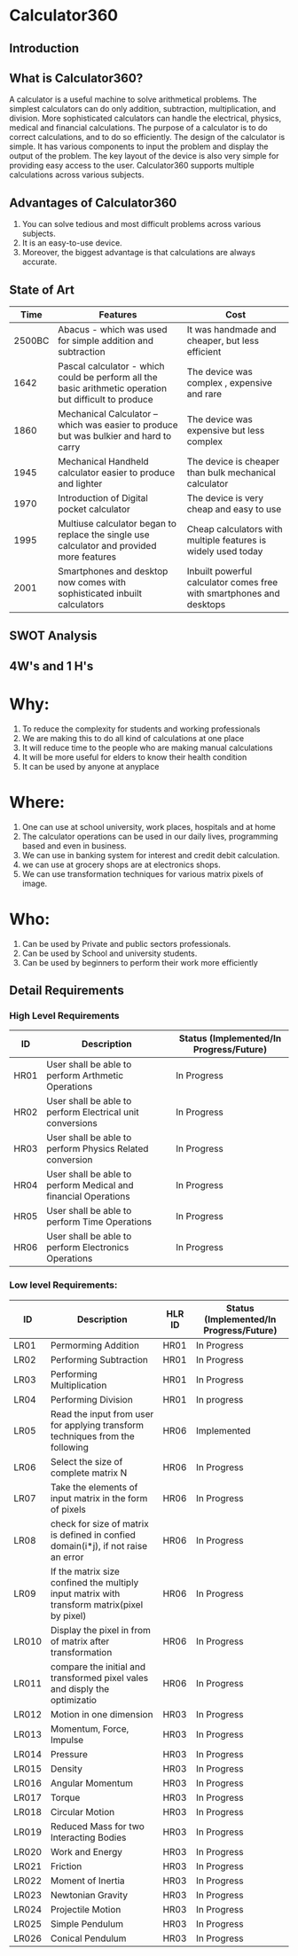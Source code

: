 # Calculator360

## Introduction
## What is Calculator360?
A calculator is a useful machine to solve arithmetical problems. The simplest calculators can do only addition, subtraction, multiplication, and division. More sophisticated calculators can handle the electrical, physics, medical and financial calculations. The purpose of a calculator is to do correct calculations, and to do so efficiently. The design of the calculator is simple. It has various components to input the problem and display the output of the problem. The key layout of the device is also very simple for providing easy access to the user. Calculator360 supports multiple calculations across various subjects.
## Advantages of Calculator360
1. You can solve tedious and most difficult problems across various subjects.
2. It is an easy-to-use device.
3. Moreover, the biggest advantage is that calculations are always accurate.



## State of Art
|   Time        |   Features |      Cost   |
| ---------------|------------|-------------|
|  2500BC       | Abacus - which was used for simple addition and subtraction|It was handmade and cheaper, but less efficient  |                                       
|  1642         | Pascal calculator - which could be perform all the basic arithmetic operation but difficult to produce | The device was complex , expensive and rare |
|  1860         | Mechanical Calculator – which was easier to produce but was bulkier and hard to carry | The device was expensive but less complex |
|  1945         | Mechanical Handheld calculator easier to produce and lighter  | The device is cheaper than bulk mechanical calculator|
|  1970         |  Introduction of Digital pocket calculator  | The device is very cheap and easy to use|
|  1995         | Multiuse calculator began to replace the single use calculator and provided more features | Cheap calculators with multiple features is widely used today|
|  2001         | Smartphones and desktop now comes with sophisticated inbuilt calculators |  Inbuilt powerful calculator comes free with smartphones and desktops |

## SWOT Analysis

## 4W's and 1 H's

# Why:

1. To reduce the complexity for students and working professionals
2. We are making this to do all kind of calculations at one place
3. It will reduce time to the people who are making manual calculations 
4. It will be more useful for elders to know their health condition
5. It can be used by anyone at anyplace

# Where:
1. One can use at school university, work places, hospitals and at home 
2. The calculator operations can be used in our daily lives, programming based and even in business.
3. We can use in banking system for interest and credit debit calculation. 
4. we can use at grocery shops are at electronics shops.
5. We can use transformation techniques for various matrix pixels of image.

# Who:

1. Can be used by Private and public sectors professionals.
2. Can be used by School and  university students.
3. Can be used by beginners to perform their work more efficiently


## Detail Requirements
### High Level Requirements 
| ID | Description | Status (Implemented/In Progress/Future) | 
| ----- | ----- | ---------|
| HR01 | User shall be able to perform Arthmetic Operations |In Progress | 
| HR02 | User shall be able to perform Electrical unit conversions | In Progress |
| HR03 | User shall be able to perform Physics Related conversion | In Progress |
| HR04 | User shall be able to perform Medical and financial Operations | In Progress|
| HR05 | User shall be able to perform Time Operations |In Progress | 
| HR06 | User shall be able to perform  Electronics Operations |In Progress| 

### Low level Requirements:
| ID | Description | HLR ID | Status (Implemented/In Progress/Future) |
| ------ | --------- | ------ | ----- |
| LR01 | Permorming Addition | HR01 |  In Progress  |
| LR02 | Performing Subtraction | HR01 |  In Progress |
| LR03 | Performing Multiplication | HR01 |  In Progress  |
| LR04 | Performing Division | HR01 |  In progress  |
| LR05 | Read the input from user for applying transform techniques from the following | HR06 |  Implemented   |
| LR06 | Select the size of complete matrix N  | HR06 |  In Progress  |
| LR07 | Take the elements of input matrix in the form of pixels | HR06 |  In Progress  |
| LR08 | check for size of matrix is defined in confied domain(i*j), if not raise an error  | HR06 |  In Progress  |
| LR09 | If the matrix size confined the multiply input matrix with transform matrix(pixel by pixel) | HR06 |  In Progress  |
| LR010 | Display the pixel in from of matrix after transformation | HR06 |  In Progress  |
| LR011 | compare the initial and transformed pixel vales and disply the optimizatio | HR06 |  In Progress  |
| LR012 | Motion in one dimension | HR03 | In Progress |
| LR013 | Momentum, Force, Impulse | HR03 | In Progress |
| LR014 | Pressure | HR03 | In Progress |
| LR015 |  Density | HR03 | In Progress |
| LR016 | Angular Momentum  | HR03 | In Progress |
| LR017 |  Torque | HR03 | In Progress |
| LR018 | Circular Motion  | HR03 | In Progress |
| LR019 |  Reduced Mass for two Interacting Bodies | HR03 | In Progress |
| LR020 |  Work and Energy | HR03 | In Progress |
| LR021 |  Friction | HR03 | In Progress |
| LR022 | Moment of Inertia  | HR03 | In Progress |
| LR023 |  Newtonian Gravity | HR03 | In Progress |
| LR024 |  Projectile Motion | HR03 | In Progress |
| LR025 | Simple Pendulum  | HR03 | In Progress |
| LR026 | Conical Pendulum  | HR03 | In Progress |
